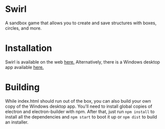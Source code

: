 # Swirl
A sandbox game that allows you to create and save structures with boxes, circles, and more.
# Installation
Swirl is available on the web [here.](https://atenfyr.github.io/swirl/) Alternatively, there is a Windows desktop app available [here.](https://github.com/atenfyr/swirl/releases)
# Building
While index.html should run out of the box, you can also build your own copy of the Windows desktop app. You'll need to install global copies of electron and electron-builder with npm. After that, just run `npm install` to install all the dependencies and `npm start` to boot it up or `npm dist` to build an installer.
